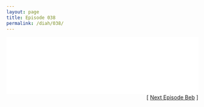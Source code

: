 ```yaml
---
layout: page
title: Episode 038
permalink: /diah/038/
---
```


<iframe allowfullscreen="true" frameborder="0" style="width:100%;" marginheight="0" marginwidth="0" mozallowfullscreen="true" scrolling="NO" src="//gdriveplayer.us/embed2.php?link=%252FFyBIZPmn%252BSD4bzRATfkPgBzIFFkE0RFjtE0cbyDzjtNhbtNN%252B1UVyolh%252FIfVoP%252FOWVRy6T3YDkxuXIILsmbvUd0mwscxsqZPXDccTQWaRLPX256OOf3ORXSiguErQTiAArU29NueRiVhpKM4p9QSXFukJjzNSLHiDU1JonEoVXIqAEZFM0F2hmJczuapLPXFIQCTs9A18BxlU7ktDyKRB&amp;no_adult=yes" webkitallowfullscreen="true"></iframe>

<div align="right">[ <a href="/diah/039/">Next Episode Beb</a> ]</div>


